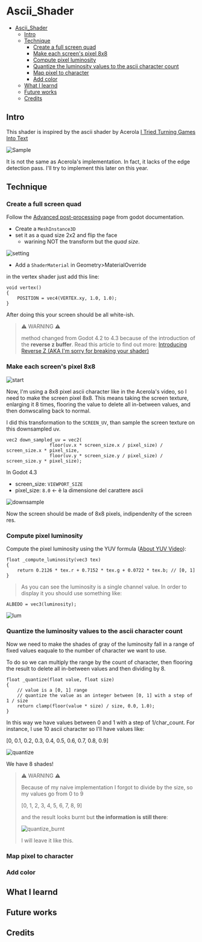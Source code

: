 # Ascii_Shader

- [Ascii\_Shader](#ascii_shader)
  - [Intro](#intro)
  - [Technique](#technique)
    - [Create a full screen quad](#create-a-full-screen-quad)
    - [Make each screen's pixel 8x8](#make-each-screens-pixel-8x8)
    - [Compute pixel luminosity](#compute-pixel-luminosity)
    - [Quantize the luminosity values to the ascii character count](#quantize-the-luminosity-values-to-the-ascii-character-count)
    - [Map pixel to character](#map-pixel-to-character)
    - [Add color](#add-color)
  - [What I learnd](#what-i-learnd)
  - [Future works](#future-works)
  - [Credits](#credits)

## Intro
This shader is inspired by the ascii shader by Acerola [I Tried Turning Games Into Text](https://www.youtube.com/watch?v=gg40RWiaHRY)

![Sample](imgs/duck.gif)

It is not the same as Acerola's implementation. In fact, it lacks of the edge detection pass. I'll try to implement this later on this year.

## Technique

### Create a full screen quad

Follow the [Advanced post-processing](https://docs.godotengine.org/en/stable/tutorials/shaders/advanced_postprocessing.html) page from godot documentation.  

- Create a `MeshInstance3D`
- set it as a quad size 2x2 and flip the face
  - warining NOT the transform but the _quad size_.

![setting](imgs/setting.png)

- Add a `ShaderMaterial` in Geometry>MaterialOverride

in the vertex shader just add this line:

```
void vertex() 
{
	POSITION = vec4(VERTEX.xy, 1.0, 1.0);
}
```

After doing this your screen should be all white-ish.

> ⚠️ WARNING ⚠️ 
> 
> method changed from Godot 4.2 to 4.3 because of the introduction of the **reverse z buffer**. Read this article to find out more: [Introducing Reverse Z (AKA I'm sorry for breaking your shader)](https://godotengine.org/article/introducing-reverse-z/)

### Make each screen's pixel 8x8

![start](imgs/start.png)

Now, I'm using a 8x8 pixel ascii character like in the Acerola's video, so I need to make the screen pixel 8x8. This means taking the screen texture, enlarging it 8 times, flooring the value to delete all in-between values, and then donwscaling back to normal.

I did this transformation to the `SCREEN_UV`, than sample the screen texture on this downsampled uv.

```
vec2 down_sampled_uv = vec2(
                floor(uv.x * screen_size.x / pixel_size) / screen_size.x * pixel_size, 
                floor(uv.y * screen_size.y / pixel_size) / screen_size.y * pixel_size);
```

In Godot 4.3

- screen_size: `VIEWPORT_SIZE`
- pixel_size: `8.0` <- è la dimensione del carattere ascii


![downsample](imgs/downsample.png)

Now the screen should be made of 8x8 pixels, indipendenlty of the screen res.

### Compute pixel luminosity

Compute the pixel luminosity using the YUV formula ([About YUV Video](https://learn.microsoft.com/en-us/windows/win32/medfound/about-yuv-video)):

```
float _compute_luminosity(vec3 tex)
{
	return 0.2126 * tex.r + 0.7152 * tex.g + 0.0722 * tex.b; // [0, 1]
}
```

> As you can see the luminosity is a single channel value. In order to display it you should use something like:

```
ALBEDO = vec3(luminosity);
```

![lum](imgs/lum.png)

### Quantize the luminosity values to the ascii character count

Now we need to make the shades of gray of the luminosity fall in a range of fixed values eaquale to the number of character we want to use.

To do so we can multiply the range by the count of character, then flooring the result to delete all in-between values and then dividing by 8.

```
float _quantize(float value, float size)
{
	// value is a [0, 1] range
	// quantize the value as an integer between [0, 1] with a step of 1 / size
	return clamp(floor(value * size) / size, 0.0, 1.0);
}
```

In this way we have values between 0 and 1 with a step of 1/char_count. For instance, I use 10 ascii character so I'll have values like:

[0, 0.1, 0.2, 0.3, 0.4, 0.5, 0.6, 0.7, 0.8, 0.9]

![quantize](imgs/quantize.png)

We have 8 shades!

> ⚠️ WARNING ⚠️ 
>
> Because of my naive implementation I forgot to divide by the size, so my values go from 0 to 9
> 
> [0, 1, 2, 3, 4, 5, 6, 7, 8, 9]
>
> and the result looks burnt but **the information is still there**:
>
> ![quantize_burnt](imgs/quantize_burnt.png)
>
> I will leave it like this.

### Map pixel to character

### Add color

## What I learnd

## Future works

## Credits